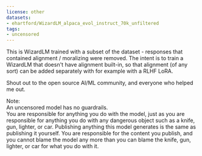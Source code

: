 ```yaml
---
license: other
datasets:
- ehartford/WizardLM_alpaca_evol_instruct_70k_unfiltered
tags:
- uncensored
---
```

This is WizardLM trained with a subset of the dataset - responses that contained alignment / moralizing were removed.  The intent is to train a WizardLM that doesn't have alignment built-in, so that alignment (of any sort) can be added separately with for example with a RLHF LoRA.

Shout out to the open source AI/ML community, and everyone who helped me out.

Note:  
An uncensored model has no guardrails.  
You are responsible for anything you do with the model, just as you are responsible for anything you do with any dangerous object such as a knife, gun, lighter, or car.
Publishing anything this model generates is the same as publishing it yourself.
You are responsible for the content you publish, and you cannot blame the model any more than you can blame the knife, gun, lighter, or car for what you do with it.